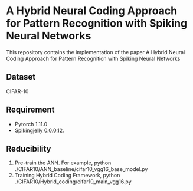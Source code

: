 # A Hybrid Neural Coding Approach for Pattern Recognition with Spiking Neural Networks 
This repository contains the implementation of the paper A Hybrid Neural Coding Approach for Pattern Recognition with Spiking Neural Networks 

## Dataset
CIFAR-10

## Requirement
- Pytorch 1.11.0
- [Spikingjelly 0.0.0.12](https://github.com/fangwei123456/spikingjelly).

## Reducibility

<ol>
<li> Pre-train the ANN. For example, python ./CIFAR10/ANN_baseline/cifar10_vgg16_base_model.py </li>
<li> Training Hybrid Coding Framework, python ./CIFAR10/Hybrid_coding/cifar10_main_vgg16.py</li>
 
